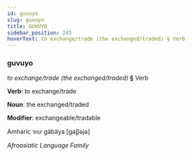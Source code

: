 ```yaml
---
id: guvuyo
slug: guvuyo
title: GUVUYO
sidebar_position: 245
hoverText: to exchange/trade (the exchanged/traded) § Verb
---
```


### guvuyo

*to exchange/trade (the exchanged/traded)* **§** Verb

**Verb**: to exchange/trade

**Noun**: the exchanged/traded

**Modifier**: exchangeable/tradable

Amharic ገበያ gäbäya [gəβ̞əja]

*Afroasiatic Language Family*